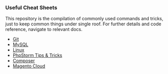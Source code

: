 ### Useful Cheat Sheets

This repository is the compilation of commonly used commands and tricks, just to keep common things under single roof. For further details and code reference, navigate to relevant docs.

* [Git][5]
* [MySQL][6]
* [Linux][7]
* [PhpStorm Tips & Tricks][2]
* [Composer][3]
* [Magento Cloud][4]

[2]: ./phpstorm.md
[3]: ./composer.md
[4]: ./magento-cloud.md
[5]: git/README.md
[6]: ./mysql.md
[7]: linux/README.md




